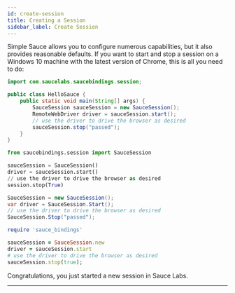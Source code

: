 ```yaml
---
id: create-session
title: Creating a Session
sidebar_label: Create Session
---
```


Simple Sauce allows you to configure numerous capabilities, but it also provides reasonable defaults.
If you want to start and stop a session on a Windows 10 machine with the latest version of Chrome, 
this is all you need to do:

<!--DOCUSAURUS_CODE_TABS-->
<!--Java-->

```java
import com.saucelabs.saucebindings.session;

public class HelloSauce {
    public static void main(String[] args) {
        SauceSession sauceSession = new SauceSession();
        RemoteWebDriver driver = sauceSession.start();
        // use the driver to drive the browser as desired
        sauceSession.stop("passed");
    }
}
```

<!--Python-->
```python
from saucebindings.session import SauceSession

sauceSession = SauceSession()
driver = sauceSession.start()
// use the driver to drive the browser as desired
session.stop(True)
```
<!--C#-->

```c#
SauceSession = new SauceSession();
var driver = SauceSession.Start();
// use the driver to drive the browser as desired
SauceSession.Stop("passed");
```
<!--Ruby-->
```ruby
require 'sauce_bindings'

sauceSession = SauceSession.new
driver = sauceSession.start
# use the driver to drive the browser as desired
sauceSession.stop(true);
```
<!--END_DOCUSAURUS_CODE_TABS-->

Congratulations, you just started a new session in Sauce Labs.
___
